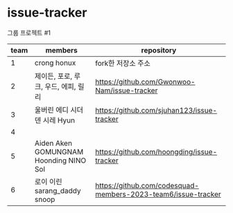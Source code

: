 # issue-tracker
그룹 프로젝트 #1 

|team|members|repository|
|---|---|---|
|1|crong honux|fork한 저장소 주소|
|2|제이든, 포로, 루크, 우드, 에피, 릴리|https://github.com/Gwonwoo-Nam/issue-tracker|
|3|울버린 에디 시더 덴 시레 Hyun|https://github.com/sjuhan123/issue-tracker|
|4| | |
|5| Aiden Aken GOMUNGNAM Hoonding NINO Sol | https://github.com/hoongding/issue-tracker |
|6|로이 이린 sarang_daddy snoop|https://github.com/codesquad-members-2023-team6/issue-tracker|